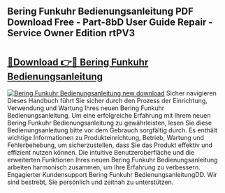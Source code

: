 ## Bering Funkuhr Bedienungsanleitung PDF Download Free - Part-8bD User Guide Repair - Service Owner Edition rtPV3

# <h2><a href="http://df4uve.blite.top/?on=Bering+Funkuhr+Bedienungsanleitung">🔗Download 👉🔴 Bering Funkuhr Bedienungsanleitung</a></h2>

[![Bering Funkuhr Bedienungsanleitung new download](https://i.imgur.com/lujVjoI.png)](http://df4uve.blite.top/?on=Bering+Funkuhr+Bedienungsanleitung)
Sicher navigieren Dieses Handbuch führt Sie sicher durch den Prozess der Einrichtung, Verwendung und Wartung Ihres neuen Bering Funkuhr Bedienungsanleitung. Um eine erfolgreiche Erfahrung mit Ihrem neuen Bering Funkuhr Bedienungsanleitung zu gewährleisten, lesen Sie diese Bedienungsanleitung bitte vor dem Gebrauch sorgfältig durch. Es enthält wichtige Informationen zu Produkteinrichtung, Betrieb, Wartung und Fehlerbehebung, um sicherzustellen, dass Sie das Produkt effektiv und effizient nutzen können. Die intuitive Benutzeroberfläche und die erweiterten Funktionen Ihres neuen Bering Funkuhr Bedienungsanleitung arbeiten harmonisch zusammen, um Ihre Erfahrung zu verbessern. Engagierter Kundensupport Bering Funkuhr BedienungsanleitungDD. Wir sind bestrebt, Sie persönlich und zeitnah zu unterstützen.
